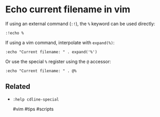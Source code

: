 # Echo current filename in vim

If using an external command (`:!`), the `%` keyword can be used directly:
```vim
:!echo %
```

If using a vim command, interpolate with `expand(%)`:
```vim
:echo "Current filename: " . expand('%')
```

Or use the special `%` register using the `@` accessor:
```vim
:echo "Current filename: " . @%
```

## Related

* `:help cdline-special`

    #vim #tips #scripts
